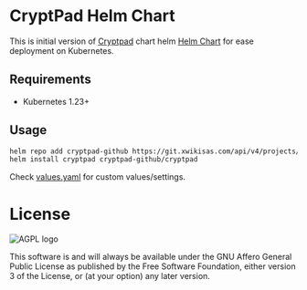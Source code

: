 # CryptPad Helm Chart

This is initial version of [Cryptpad](https://docs.cryptpad.org/en/index.html) chart helm [Helm Chart](https://helm.sh/) for ease deployment on Kubernetes. 

## Requirements

* Kubernetes 1.23+

## Usage

```bash
helm repo add cryptpad-github https://git.xwikisas.com/api/v4/projects/439/packages/helm/main
helm install cryptpad cryptpad-github/cryptpad 
```

Check [values.yaml](charts/cryptpad/values.yaml) for custom values/settings. 

# License

![AGPL logo](https://www.gnu.org/graphics/agplv3-155x51.png "GNU Affero General Public License")

This software is and will always be available under the GNU Affero General Public License as
published by the Free Software Foundation, either version 3 of the License, or (at your option)
any later version.